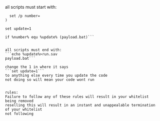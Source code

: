 all scripts must start with:
```< run.sav (
  set /p number=
)

set update=1

if %number% equ %update% (payload.bat)```


all scripts must end with:
```echo %update%>run.sav
payload.bat```

change the 1 in where it says
```set update=1```
to anything else every time you update the code
not doing so will mean your code wont run


rules:
Failure to follow any of these rules will result in your whitelist being removed
reselling this will result in an instant and unappealable termination of your whitelist
not following 
